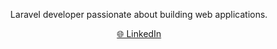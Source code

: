 <p align="center">
  Laravel developer passionate about building web applications.
</p>

<p align="center">
  <a href="https://www.linkedin.com/in/mohammedbouzrhaiba/" target="_blank">🌐 LinkedIn</a>
</p>
